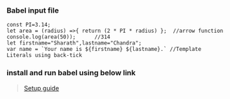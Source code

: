 ### Babel input file
```
const PI=3.14;  
let area = (radius) =>{ return (2 * PI * radius) };  //arrow function   
console.log(area(50));      //314  
let firstname="Sharath",lastname="Chandra";  
var name = `Your name is ${firstname} ${lastname}.` //Template Literals using back-tick  
```
### install and run babel using below link
> [Setup guide](https://babeljs.io/setup#installation)
